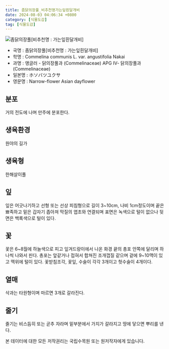 ```yaml
---
title: 좀닭의장풀_비추천명가는잎흰달개비
date: 2024-08-03 04:06:34 +0800
category: [식물도감]
tag: [식물도감]
---
```




![좀닭의장풀[비추천명 : 가는잎흰달개비]](/fileUpload/plants/basic/Commelinaceae/Commelina/5828/5828_1_th2.jpg)
- 국명 : 좀닭의장풀[비추천명 : 가는잎흰달개비]
- 학명 : Commelina communis L. var. angustifolia Nakai
- 과명 : 앵글러 - 닭의장풀과 (Commelinaceae) APG Ⅳ- 닭의장풀과 (Commelinaceae)
- 일본명 : ホソバツユクサ
- 영문명 : Narrow-flower Asian dayflower


## 분포
거의 전도에 나며 만주에 분포한다.
## 생육환경
원야의 길가
## 생육형
한해살이풀 
## 잎
잎은 어긋나기하고 선형 또는 선상 피침형으로 길이 3~10cm, 나비 1cm정도이며 끝은 뾰족하고 밑은 갑자기 좁아져 막질의 엽초와 연결되며 표면은 녹색으로 털이 없으나 뒷면은 백록색으로 털이 있다.
## 꽃
꽃은 6~8월에 하늘색으로 피고 잎겨드랑이에서 나온 화경 끝의 총포 안쪽에 달리며 하나씩 나와서 핀다. 총포는 앞같거나 접혀서 합쳐진 조개껍질 같으며 겉에 9~10맥이 있고 맥위에 털이 있다. 꽃받침조각, 꽃잎, 수술이 각각 3개이고 헛수술이 4개이다.
## 열매
삭과는 타원형이며 마르면 3개로 갈라진다.
## 줄기
줄기는 비스듬히 또는 곧추 자라며 밑부분에서 가지가 갈라지고 땅에 닿으면 뿌리를 낸다.






본 데이터에 대한 모든 저작권리는 국립수목원 또는 원저작자에게 있습니다.
